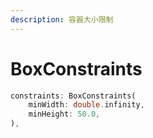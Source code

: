 ```yaml
---
description: 容器大小限制
---
```


# BoxConstraints



```dart
constraints: BoxConstraints(
    minWidth: double.infinity,
    minHeight: 50.0,
),
```

